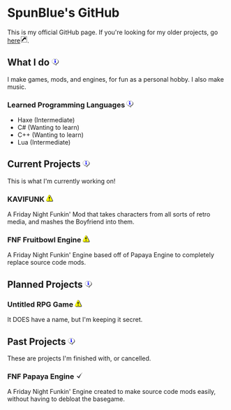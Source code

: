 # SpunBlue's GitHub
This is my official GitHub page. If you're looking for my older projects, go [here](https://github.com/orgs/SpunBlue-Archive/repositories)<img src="icons/Shortcut.png" alt="Shortcut" width="16" height="16">.

## What I do <img src="icons/Info.png" alt="Info" width="16" height="16">
I make games, mods, and engines, for fun as a personal hobby. I also make music.

### Learned Programming Languages <img src="icons/Info.png" alt="Info" width="16" height="16">
- Haxe (Intermediate)
- C# (Wanting to learn)
- C++ (Wanting to learn)
- Lua (Intermediate)

## Current Projects <img src="icons/Info.png" alt="Info" width="16" height="16">
This is what I'm currently working on!

### KAVIFUNK <img src="icons/Warning.png" alt="Unfinished" width="16" height="16">
A Friday Night Funkin' Mod that takes characters from all sorts of retro media, and mashes the Boyfriend into them.

### FNF Fruitbowl Engine <img src="icons/Warning.png" alt="Unfinished" width="16" height="16">
A Friday Night Funkin' Engine based off of Papaya Engine to completely replace source code mods.

## Planned Projects <img src="icons/Info.png" alt="Info" width="16" height="16">

### Untitled RPG Game <img src="icons/Warning.png" alt="Unfinished" width="16" height="16">
It DOES have a name, but I'm keeping it secret.

## Past Projects <img src="icons/Info.png" alt="Info" width="16" height="16">
These are projects I'm finished with, or cancelled.

### FNF Papaya Engine <img src="icons/Checkmark.png" alt="Finished" width="16" height="16">
A Friday Night Funkin' Engine created to make source code mods easily, without having to debloat the basegame.
